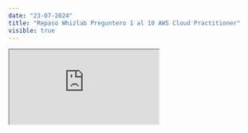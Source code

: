 ```yaml
---
date: "23-07-2024"
title: "Repaso Whizlab Preguntero 1 al 10 AWS Cloud Practitioner"
visible: true
---
```

<iframe src="https://www.youtube.com/embed/b45eaJj-W8k" allowfullscreen></iframe>
